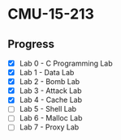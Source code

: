 # CMU-15-213

## Progress

- [x] Lab 0 - C Programming Lab
- [x] Lab 1 - Data Lab
- [x] Lab 2 - Bomb Lab
- [X] Lab 3 - Attack Lab
- [X] Lab 4 - Cache Lab
- [ ] Lab 5 - Shell Lab
- [ ] Lab 6 - Malloc Lab
- [ ] Lab 7 - Proxy Lab
